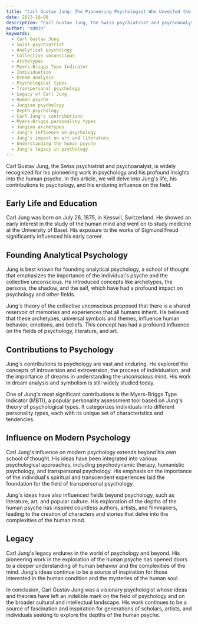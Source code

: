 ```yaml
---
title: "Carl Gustav Jung: The Pioneering Psychologist Who Unveiled the Depths of the Human Psyche"
date: 2023-10-08
description: "Carl Gustav Jung, the Swiss psychiatrist and psychoanalyst, is widely recognized for his pioneering work in psychology and his profound insights into the human psyche. In this article, we will delve into Jung's life, his contributions to psychology, and his enduring influence on the field."
author: "admin"
keywords:
  - Carl Gustav Jung
  - Swiss psychiatrist
  - Analytical psychology
  - Collective unconscious
  - Archetypes
  - Myers-Briggs Type Indicator
  - Individuation
  - Dream analysis
  - Psychological types
  - Transpersonal psychology
  - Legacy of Carl Jung
  - Human psyche
  - Jungian psychology
  - Depth psychology
  - Carl Jung's contributions
  - Myers-Briggs personality types
  - Jungian archetypes
  - Jung's influence on psychology
  - Jung's impact on art and literature
  - Understanding the human psyche
  - Jung's legacy in psychology
---
```


Carl Gustav Jung, the Swiss psychiatrist and psychoanalyst, is widely recognized for his pioneering work in psychology and his profound insights into the human psyche. In this article, we will delve into Jung's life, his contributions to psychology, and his enduring influence on the field.

## Early Life and Education

Carl Jung was born on July 26, 1875, in Kesswil, Switzerland. He showed an early interest in the study of the human mind and went on to study medicine at the University of Basel. His exposure to the works of Sigmund Freud significantly influenced his early career.

## Founding Analytical Psychology

Jung is best known for founding analytical psychology, a school of thought that emphasizes the importance of the individual's psyche and the collective unconscious. He introduced concepts like archetypes, the persona, the shadow, and the self, which have had a profound impact on psychology and other fields.

Jung's theory of the collective unconscious proposed that there is a shared reservoir of memories and experiences that all humans inherit. He believed that these archetypes, universal symbols and themes, influence human behavior, emotions, and beliefs. This concept has had a profound influence on the fields of psychology, literature, and art.

## Contributions to Psychology

Jung's contributions to psychology are vast and enduring. He explored the concepts of introversion and extroversion, the process of individuation, and the importance of dreams in understanding the unconscious mind. His work in dream analysis and symbolism is still widely studied today.

One of Jung's most significant contributions is the Myers-Briggs Type Indicator (MBTI), a popular personality assessment tool based on Jung's theory of psychological types. It categorizes individuals into different personality types, each with its unique set of characteristics and tendencies.

## Influence on Modern Psychology

Carl Jung's influence on modern psychology extends beyond his own school of thought. His ideas have been integrated into various psychological approaches, including psychodynamic therapy, humanistic psychology, and transpersonal psychology. His emphasis on the importance of the individual's spiritual and transcendent experiences laid the foundation for the field of transpersonal psychology.

Jung's ideas have also influenced fields beyond psychology, such as literature, art, and popular culture. His exploration of the depths of the human psyche has inspired countless authors, artists, and filmmakers, leading to the creation of characters and stories that delve into the complexities of the human mind.

## Legacy

Carl Jung's legacy endures in the world of psychology and beyond. His pioneering work in the exploration of the human psyche has opened doors to a deeper understanding of human behavior and the complexities of the mind. Jung's ideas continue to be a source of inspiration for those interested in the human condition and the mysteries of the human soul.

In conclusion, Carl Gustav Jung was a visionary psychologist whose ideas and theories have left an indelible mark on the field of psychology and on the broader cultural and intellectual landscape. His work continues to be a source of fascination and inspiration for generations of scholars, artists, and individuals seeking to explore the depths of the human psyche.

